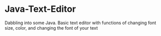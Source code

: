 # Java-Text-Editor
Dabbling into some Java. Basic text editor with functions of changing font size, color, and changing the font of your text
